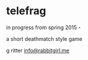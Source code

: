 # telefrag
in progress from spring 2015 -

a short deathmatch style game

g ritter <info@rabbitgirl.me>
